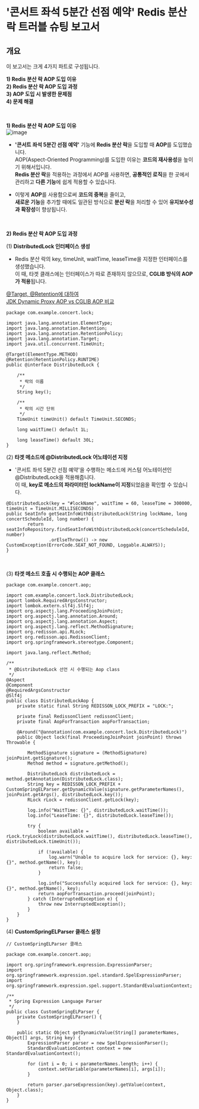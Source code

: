 

# '콘서트 좌석 5분간 선점 예약' Redis 분산 락 트러블 슈팅 보고서 

## 개요

이 보고서는 크게 4가지 파트로 구성됩니다.
  
**1) Redis 분산 락 AOP 도입 이유** <br> 
**2) Redis 분산 락 AOP 도입 과정** <br> 
**3) AOP 도입 시 발생한 문제점** <br>
**4) 문제 해결** <br>


<br> 


**1) Redis 분산 락 AOP 도입 이유** <br>
![image](https://github.com/user-attachments/assets/bba5abe8-9d67-4930-94fa-b2e30b8519d4)

- **'콘서트 좌석 5분간 선점 예약'** 기능에 **Redis 분산 락**을 도입할 때 **AOP**를 도입했습니다. <br>
   AOP(Aspect-Oriented Programming)를 도입한 이유는 **코드의 재사용성**을 높이기 위해서입니다. <br> 
   **Redis 분산 락**을 적용하는 과정에서 AOP를 사용하면, **공통적인 로직**을 한 곳에서 관리하고 **다른 기능**에 쉽게 적용할 수 있습니다. <br> 

-  이렇게 **AOP**를 사용함으로써 **코드의 중복**을 줄이고, <br>
   **새로운 기능**을 추가할 때에도 일관된 방식으로 **분산 락**을 처리할 수 있어 **유지보수성과 확장성**이 향상됩니다. <br>


<br> 


**2) Redis 분산 락 AOP 도입 과정** <br>

(1) **DistributedLock 인터페이스 생성**
- Redis 분산 락의 key, timeUnit, waitTime, leaseTime을 지정한 인터페이스를 생성했습니다. <br>
  이 때, 타겟 클래스에는 인터페이스가 따로 존재하지 않으므로, **CGLIB 방식의 AOP가 적용**됩니다.<br>

[@Target, @Retention에 대하여](https://velog.io/@s2feeling/Target-Retention%EC%97%90-%EB%8C%80%ED%95%98%EC%97%AC) <br> 
[JDK Dynamic Proxy AOP vs CGLIB AOP 비교](https://velog.io/@s2feeling/JDK-Dynamic-Proxy-vs-CGLib-Proxy-%EB%B9%84%EA%B5%90) <br> 

```
package com.example.concert.lock;

import java.lang.annotation.ElementType;
import java.lang.annotation.Retention;
import java.lang.annotation.RetentionPolicy;
import java.lang.annotation.Target;
import java.util.concurrent.TimeUnit;

@Target(ElementType.METHOD)
@Retention(RetentionPolicy.RUNTIME)
public @interface DistributedLock {

    /**
     * 락의 이름
     */
    String key();

    /**
     * 락의 시간 단위
     */
    TimeUnit timeUnit() default TimeUnit.SECONDS;

    long waitTime() default 1L;

    long leaseTime() default 30L;
}

```


(2) **타겟 메소드에 @DistributedLock 어노테이션 지정**
- '콘서트 좌석 5분간 선점 예약'을 수행하는 메소드에 커스텀 어노테이션인 @DistributedLock을 적용해줍니다. <br> 
  이 때, **key로 메소드의 파라미터인 lockName이 지정**되었음을 확인할 수 있습니다. 

```
@DistributedLock(key = "#lockName", waitTime = 60, leaseTime = 300000, timeUnit = TimeUnit.MILLISECONDS)
public SeatInfo getSeatInfoWithDistributedLock(String lockName, long concertScheduleId, long number) {
        return seatInfoRepository.findSeatInfoWithDistributedLock(concertScheduleId, number)
                .orElseThrow(() -> new CustomException(ErrorCode.SEAT_NOT_FOUND, Loggable.ALWAYS));
}
```

<br> 

(3) **타겟 메소드 호출 시 수행되는 AOP 클래스**

```
package com.example.concert.aop;

import com.example.concert.lock.DistributedLock;
import lombok.RequiredArgsConstructor;
import lombok.extern.slf4j.Slf4j;
import org.aspectj.lang.ProceedingJoinPoint;
import org.aspectj.lang.annotation.Around;
import org.aspectj.lang.annotation.Aspect;
import org.aspectj.lang.reflect.MethodSignature;
import org.redisson.api.RLock;
import org.redisson.api.RedissonClient;
import org.springframework.stereotype.Component;

import java.lang.reflect.Method;

/**
 * @DistributedLock 선언 시 수행되는 Aop class
 */
@Aspect
@Component
@RequiredArgsConstructor
@Slf4j
public class DistributedLockAop {
    private static final String REDISSON_LOCK_PREFIX = "LOCK:";

    private final RedissonClient redissonClient;
    private final AopForTransaction aopForTransaction;

    @Around("@annotation(com.example.concert.lock.DistributedLock)")
    public Object lock(final ProceedingJoinPoint joinPoint) throws Throwable {

        MethodSignature signature = (MethodSignature) joinPoint.getSignature();
        Method method = signature.getMethod();

        DistributedLock distributedLock = method.getAnnotation(DistributedLock.class);
        String key = REDISSON_LOCK_PREFIX + CustomSpringELParser.getDynamicValue(signature.getParameterNames(), joinPoint.getArgs(), distributedLock.key());
        RLock rLock = redissonClient.getLock(key);

        log.info("WaitTime: {}", distributedLock.waitTime());
        log.info("LeaseTime: {}", distributedLock.leaseTime());

        try {
            boolean available = rLock.tryLock(distributedLock.waitTime(), distributedLock.leaseTime(), distributedLock.timeUnit());  

            if (!available) {
                log.warn("Unable to acquire lock for service: {}, key: {}", method.getName(), key);
                return false;
            }

            log.info("Successfully acquired lock for service: {}, key: {}", method.getName(), key);
            return aopForTransaction.proceed(joinPoint);  
        } catch (InterruptedException e) {
            throw new InterruptedException();
        }
    }
}

```


(4) **CustomSpringELParser 클래스 설정**

```
// CustomSpringELParser 클래스 

package com.example.concert.aop;

import org.springframework.expression.ExpressionParser;
import org.springframework.expression.spel.standard.SpelExpressionParser;
import org.springframework.expression.spel.support.StandardEvaluationContext;

/**
 * Spring Expression Language Parser
 */
public class CustomSpringELParser {
    private CustomSpringELParser() {
    }

    public static Object getDynamicValue(String[] parameterNames, Object[] args, String key) {
        ExpressionParser parser = new SpelExpressionParser();
        StandardEvaluationContext context = new StandardEvaluationContext();

        for (int i = 0; i < parameterNames.length; i++) {
            context.setVariable(parameterNames[i], args[i]);
        }

        return parser.parseExpression(key).getValue(context, Object.class);
    }
}

```
  


```
